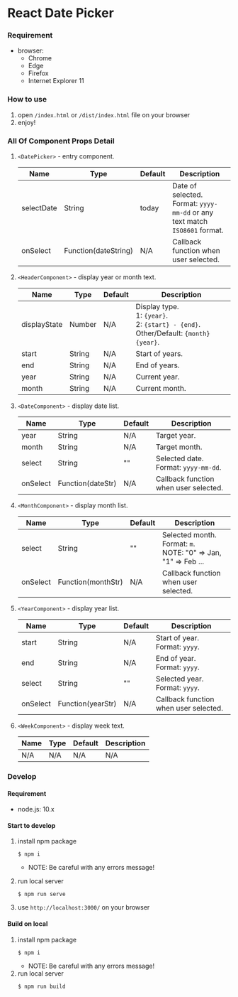 # React Date Picker

### Requirement

- browser:
  - Chrome
  - Edge
  - Firefox
  - Internet Explorer 11

### How to use

1. open `/index.html` or `/dist/index.html` file on your browser
2. enjoy!

### All Of Component Props Detail

1. `<DatePicker>` - entry component.

   | Name       | Type                 | Default | Description                                                                   |
   | ---------- | -------------------- | ------- | ----------------------------------------------------------------------------- |
   | selectDate | String               | today   | Date of selected.<br>Format: `yyyy-mm-dd` or any text match `ISO8601` format. |
   | onSelect   | Function(dateString) | N/A     | Callback function when user selected.                                         |

2. `<HeaderComponent>` - display year or month text.

   | Name         | Type   | Default | Description                                                                                     |
   | ------------ | ------ | ------- | ----------------------------------------------------------------------------------------------- |
   | displayState | Number | N/A     | Display type.<br> 1: `{year}`. <br> 2: `{start} - {end}`. <br> Other/Default: `{month} {year}`. |
   | start        | String | N/A     | Start of years.                                                                                 |
   | end          | String | N/A     | End of years.                                                                                   |
   | year         | String | N/A     | Current year.                                                                                   |
   | month        | String | N/A     | Current month.                                                                                  |

3. `<DateComponent>` - display date list.

   | Name     | Type              | Default | Description                               |
   | -------- | ----------------- | ------- | ----------------------------------------- |
   | year     | String            | N/A     | Target year.                              |
   | month    | String            | N/A     | Target month.                             |
   | select   | String            | ""      | Selected date. <br> Format: `yyyy-mm-dd`. |
   | onSelect | Function(dateStr) | N/A     | Callback function when user selected.     |

4. `<MonthComponent>` - display month list.

   | Name     | Type               | Default | Description                                                             |
   | -------- | ------------------ | ------- | ----------------------------------------------------------------------- |
   | select   | String             | ""      | Selected month. <br> Format: `m`. <br> NOTE: "0" => Jan, "1" => Feb ... |
   | onSelect | Function(monthStr) | N/A     | Callback function when user selected.                                   |

5. `<YearComponent>` - display year list.

   | Name     | Type              | Default | Description                           |
   | -------- | ----------------- | ------- | ------------------------------------- |
   | start    | String            | N/A     | Start of year. <br> Format: `yyyy`.   |
   | end      | String            | N/A     | End of year. <br> Format: `yyyy`.     |
   | select   | String            | ""      | Selected year. <br> Format: `yyyy`.   |
   | onSelect | Function(yearStr) | N/A     | Callback function when user selected. |

6. `<WeekComponent>` - display week text.

   | Name | Type | Default | Description |
   | ---- | ---- | ------- | ----------- |
   | N/A  | N/A  | N/A     | N/A         |

### Develop

#### Requirement

- node.js: 10.x

#### Start to develop

1. install npm package

   ```
   $ npm i
   ```

   - NOTE: Be careful with any errors message!

2. run local server
   ```
   $ npm run serve
   ```
3. use `http://localhost:3000/` on your browser

#### Build on local

1. install npm package
   ```
   $ npm i
   ```
   - NOTE: Be careful with any errors message!
2. run local server
   ```
   $ npm run build
   ```
